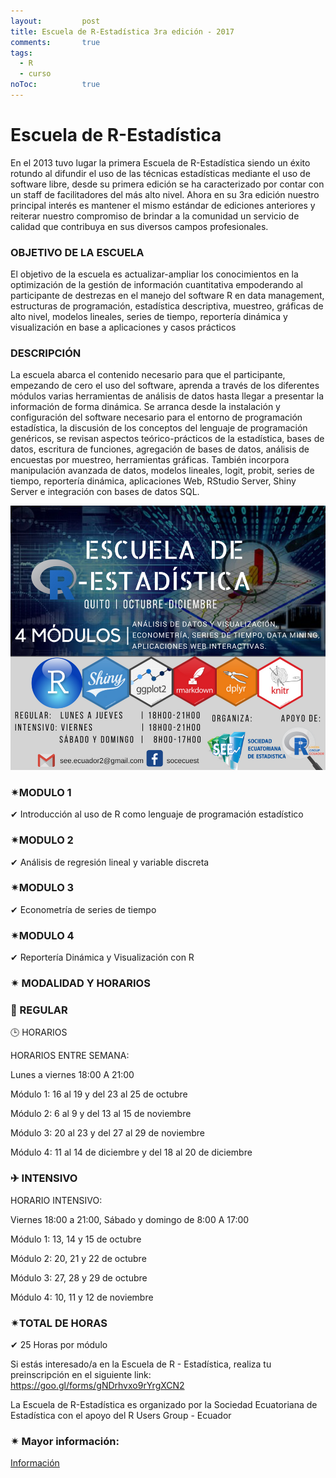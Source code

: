 ```yaml
---
layout: 		post
title: Escuela de R-Estadística 3ra edición - 2017
comments:		true
tags: 
  - R
  - curso
noToc:			true
---
```


Escuela de R-Estadística
===================
En el 2013 tuvo lugar la primera Escuela de R-Estadística siendo un éxito rotundo al difundir el uso de las técnicas estadísticas mediante el uso de software libre, desde su primera edición se ha caracterizado por contar con un staff de facilitadores del más alto nivel.
Ahora en su 3ra edición nuestro principal interés es mantener el mismo estándar de ediciones anteriores y reiterar nuestro compromiso de brindar a la comunidad un servicio de calidad que contribuya en sus diversos campos profesionales.

### OBJETIVO DE LA ESCUELA

El objetivo de la escuela es actualizar-ampliar los conocimientos en la optimización de la gestión de información cuantitativa empoderando al participante de destrezas en el manejo del software R en data management, estructuras de programación, estadística descriptiva, muestreo, gráficas de
alto nivel, modelos lineales, series de tiempo, reportería dinámica y visualización en base a aplicaciones y casos prácticos

### DESCRIPCIÓN
La escuela abarca el contenido necesario para que el participante, empezando de cero el uso del software, aprenda a través de los diferentes módulos varias herramientas de análisis de datos
hasta llegar a presentar la información de forma dinámica. Se arranca desde la instalación y configuración del software necesario para el entorno de programación estadística, la discusión de los conceptos del lenguaje de programación genéricos, se revisan aspectos teórico-prácticos de la estadística, bases de datos, escritura de funciones, agregación de bases de datos, análisis de encuestas por muestreo, herramientas gráficas. También incorpora manipulación avanzada de datos, modelos lineales, logit, probit, series de tiempo, reportería dinámica, aplicaciones Web, RStudio Server, Shiny Server e integración con bases de datos SQL.

![](/img/eventos/escuelar3.png)

### ✴MODULO 1
✔ Introducción al uso de R como lenguaje de programación estadístico
### ✴MODULO 2
✔ Análisis de regresión lineal y variable discreta
### ✴MODULO 3
✔ Econometría de series de tiempo
### ✴MODULO 4
✔ Reportería Dinámica y Visualización con R

### ✴ MODALIDAD Y HORARIOS
### 🚙 REGULAR

🕒 HORARIOS

HORARIOS ENTRE SEMANA: 

Lunes a viernes 18:00 A 21:00

Módulo 1: 16 al 19 y del 23 al 25 de octubre

Módulo 2: 6 al 9 y del 13 al 15 de noviembre

Módulo 3: 20 al 23 y del 27 al 29 de noviembre

Módulo 4: 11 al 14 de diciembre y del 18 al 20 de diciembre

### ✈ INTENSIVO

HORARIO INTENSIVO: 

Viernes 18:00 a 21:00, Sábado y domingo de 8:00 A 17:00

Módulo 1: 13, 14 y 15 de octubre

Módulo 2: 20, 21 y 22 de octubre

Módulo 3: 27, 28 y 29 de octubre

Módulo 4: 10, 11 y 12 de noviembre

### ✴TOTAL DE HORAS
✔ 25 Horas por módulo

Si estás interesado/a en la Escuela de R - Estadística, realiza tu preinscripción en el siguiente link:
https://goo.gl/forms/gNDrhvxo9rYrgXCN2

La Escuela de R-Estadística es organizado por la Sociedad Ecuatoriana de Estadística con el apoyo del R Users Group - Ecuador

### ✴ Mayor información: 

[Información](https://github.com/Rusersgroup/docs/raw/master/Escuela%20R-Estad%C3%ADstica%203ra%20Edici%C3%B3n.pdf)
